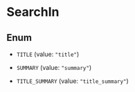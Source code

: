 

# SearchIn

## Enum


* `TITLE` (value: `"title"`)

* `SUMMARY` (value: `"summary"`)

* `TITLE_SUMMARY` (value: `"title_summary"`)



